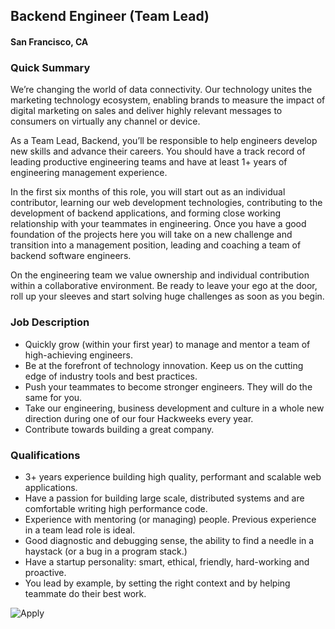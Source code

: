 ## Backend Engineer (Team Lead)
#### San Francisco, CA

### Quick Summary
We’re changing the world of data connectivity. Our technology unites the marketing technology ecosystem, enabling brands to measure the impact of digital marketing on sales and deliver highly relevant messages to consumers on virtually any channel or device.

As a Team Lead, Backend, you’ll be responsible to help engineers develop new skills and advance their careers. You should have a track record of leading productive engineering teams and have at least 1+ years of engineering management experience.

In the first six months of this role, you will start out as an individual contributor, learning our web development technologies, contributing to the development of backend applications, and forming close working relationship with your teammates in engineering. Once you have a good foundation of the projects here you will take on a new challenge and transition into a management position, leading and coaching a team of backend software engineers.

On the engineering team we value ownership and individual contribution within a collaborative environment. Be ready to leave your ego at the door, roll up your sleeves and start solving huge challenges as soon as you begin.

### Job Description
+	Quickly grow (within your first year) to manage and mentor a team of high-achieving engineers.
+	Be at the forefront of technology innovation. Keep us on the cutting edge of industry tools and best practices.
+	Push your teammates to become stronger engineers. They will do the same for you.
+	Take our engineering, business development and culture in a whole new direction during one of our four Hackweeks every year.
+	Contribute towards building a great company.

### Qualifications
+	3+ years experience building high quality, performant and scalable web applications.
+	Have a passion for building large scale, distributed systems and are comfortable writing  high performance code.
+	Experience with mentoring (or managing) people. Previous experience in a team lead role is ideal.
+	Good diagnostic and debugging sense, the ability to find a needle in a haystack (or a bug in a program stack.)
+	Have a startup personality: smart, ethical, friendly, hard-working and proactive.
+	You lead by example, by setting the right context and by helping teammate do their best work.


![Apply](https://dabuttonfactory.com/button.png?t=Apply&f=Calibri-Bold&ts=24&tc=fff&tshs=1&tshc=000&hp=20&vp=8&c=5&bgt=gradient&bgc=3d85c6&ebgc=073763)
